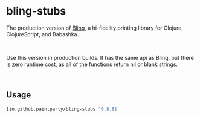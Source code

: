 # bling-stubs

The production version of [Bling](https://github.com/paintparty/bling), a hi-fidelity printing library for Clojure, ClojureScript, and Babashka.

<br>

Use this version in production builds. It has the same api as Bling, but there is zero runtime cost, as all of the functions return nil or blank strings.

<br>

## Usage
```Clojure
[io.github.paintparty/bling-stubs "0.8.8]
```
